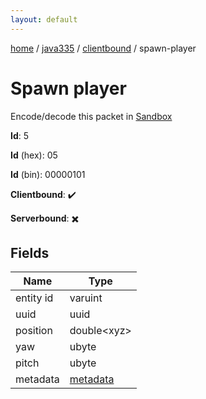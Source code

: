 ```yaml
---
layout: default
---
```


[home](/)  /  [java335](/protocol/java335)  /  [clientbound](/protocol/java335/clientbound)  /  spawn-player

# Spawn player

Encode/decode this packet in [Sandbox](../../../sandbox/java335#Clientbound.SpawnPlayer)

**Id**: 5

**Id** (hex): 05

**Id** (bin): 00000101

**Clientbound**: ✔️

**Serverbound**: ✖️

## Fields

Name | Type
---|---
entity id | varuint
uuid | uuid
position | double&lt;xyz&gt;
yaw | ubyte
pitch | ubyte
metadata | [metadata](/protocol/java335/metadata)
